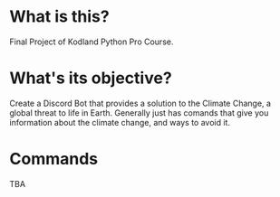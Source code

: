 # What is this?
Final Project of Kodland Python Pro Course.
# What's its objective?
Create a Discord Bot that provides a solution to the Climate Change, a global threat to life in Earth. Generally just has comands that give you information about the climate change, and ways to avoid it.
# Commands
TBA
